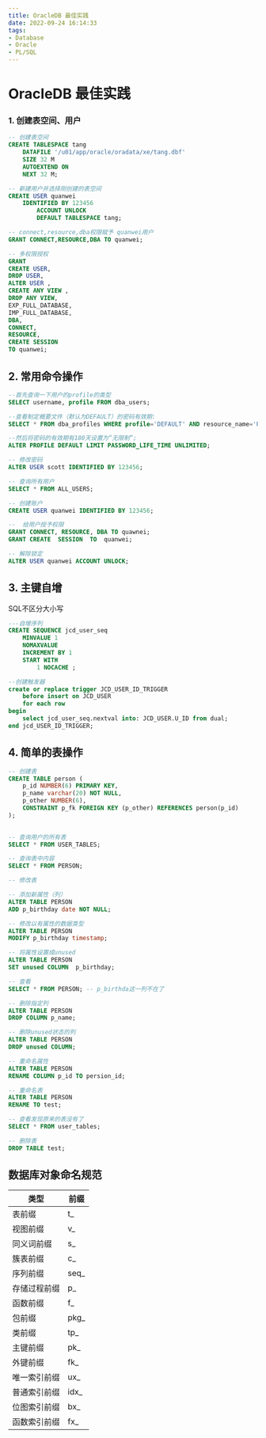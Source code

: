 ```yaml
---
title: OracleDB 最佳实践
date: 2022-09-24 16:14:33
tags: 
- Database
- Oracle
- PL/SQL
---
```


# OracleDB 最佳实践

### 1. 创建表空间、用户

```sql
-- 创建表空间  
CREATE TABLESPACE tang 
	DATAFILE '/u01/app/oracle/oradata/xe/tang.dbf' 
	SIZE 32 M 
	AUTOEXTEND ON 
	NEXT 32 M;
```

<!-- more -->

```sql
-- 新建用户并选择刚创建的表空间 
CREATE USER quanwei  
	IDENTIFIED BY 123456          
		ACCOUNT UNLOCK          
		DEFAULT TABLESPACE tang;
```

```sql
-- connect,resource,dba权限赋予 quanwei用户
GRANT CONNECT,RESOURCE,DBA TO quanwei;

-- 多权限授权
GRANT 
CREATE USER,
DROP USER,
ALTER USER ,
CREATE ANY VIEW ,
DROP ANY VIEW,
EXP_FULL_DATABASE,
IMP_FULL_DATABASE,
DBA,
CONNECT,
RESOURCE,
CREATE SESSION 
TO quanwei;
```

## 2. 常用命令操作

```sql
--首先查询一下用户的profile的类型
SELECT username, profile FROM dba_users;

--查看制定概要文件（默认为DEFAULT）的密码有效期:
SELECT * FROM dba_profiles WHERE profile='DEFAULT' AND resource_name='PASSWORD_LIFE_TIME';

--然后将密码的有效期有180天设置为“无限制”;
ALTER PROFILE DEFAULT LIMIT PASSWORD_LIFE_TIME UNLIMITED;

-- 修改密码
ALTER USER scott IDENTIFIED BY 123456;

-- 查询所有用户
SELECT * FROM ALL_USERS;

-- 创建账户
CREATE USER quanwei IDENTIFIED BY 123456;

--  给用户授予权限
GRANT CONNECT, RESOURCE, DBA TO quawnei;
GRANT CREATE  SESSION  TO  quanwei;

-- 解除锁定
ALTER USER quanwei ACCOUNT UNLOCK;
```

## 3. 主键自增

SQL不区分大小写

```sql
---自增序列
CREATE SEQUENCE jcd_user_seq
    MINVALUE 1
    NOMAXVALUE
    INCREMENT BY 1
    START WITH
        1 NOCACHE ;

--创建触发器
create or replace trigger JCD_USER_ID_TRIGGER
    before insert on JCD_USER
    for each row
begin
    select jcd_user_seq.nextval into: JCD_USER.U_ID from dual;
end jcd_USER_ID_TRIGGER;
```

## 4. 简单的表操作

```sql
-- 创建表
CREATE TABLE person (
	p_id NUMBER(6) PRIMARY KEY,
	p_name varchar(20) NOT NULL,
	p_other NUMBER(6),
	CONSTRAINT p_fk FOREIGN KEY (p_other) REFERENCES person(p_id)
);
 

-- 查询用户的所有表
SELECT * FROM USER_TABLES;

-- 查询表中内容
SELECT * FROM PERSON;

-- 修改表

-- 添加新属性（列）
ALTER TABLE PERSON  
ADD p_birthday date NOT NULL;

-- 修改以有属性的数据类型
ALTER TABLE PERSON 
MODIFY p_birthday timestamp;

-- 将属性设置成unused
ALTER TABLE PERSON 
SET unused COLUMN  p_birthday;

-- 查看
SELECT * FROM PERSON; -- p_birthda这一列不在了

-- 删除指定列
ALTER TABLE PERSON 
DROP COLUMN p_name;

-- 删除unused状态的列
ALTER TABLE PERSON 
DROP unused COLUMN;

-- 重命名属性
ALTER TABLE PERSON 
RENAME COLUMN p_id TO persion_id;

-- 重命名表
ALTER TABLE PERSON 
RENAME TO test;

-- 查看发现原来的表没有了
SELECT * FROM user_tables;

-- 删除表
DROP TABLE test;
```

## 数据库对象命名规范

| 类型 | 前缀 |
|         -|   -|
|表前缀     | t_ |
|视图前缀   | v_ |
|同义词前缀  | s_ |
|簇表前缀    | c_ |
|序列前缀    | seq_ |
|存储过程前缀| p_ |
|函数前缀    | f_ |
|包前缀     | pkg_ |
|类前缀     | tp_ |
|主键前缀    | pk_ |
|外键前缀    | fk_ |
|唯一索引前缀| ux_ |
|普通索引前缀| idx_ |
|位图索引前缀| bx_ |
|函数索引前缀| fx_ |